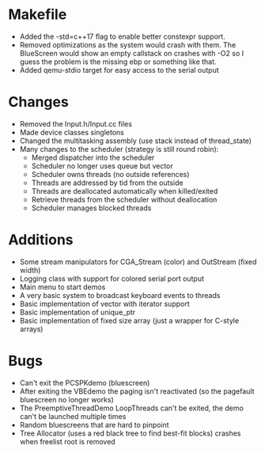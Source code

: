 Makefile
======================================
- Added the -std=c++17 flag to enable better constexpr support.
- Removed optimizations as the system would crash with them.
  The BlueScreen would show an empty callstack on crashes with -O2 so I guess the problem is the missing ebp or something like that.
- Added qemu-stdio target for easy access to the serial output
  
Changes
======================================
- Removed the Input.h/Input.cc files
- Made device classes singletons
- Changed the multitasking assembly (use stack instead of thread_state)
- Many changes to the scheduler (strategy is still round robin):
  - Merged dispatcher into the scheduler
  - Scheduler no longer uses queue but vector
  - Scheduler owns threads (no outside references)
  - Threads are addressed by tid from the outside
  - Threads are deallocated automatically when killed/exited
  - Retrieve threads from the scheduler without deallocation
  - Scheduler manages blocked threads

Additions
======================================
- Some stream manipulators for CGA_Stream (color) and OutStream (fixed width)
- Logging class with support for colored serial port output
- Main menu to start demos
- A very basic system to broadcast keyboard events to threads
- Basic implementation of vector with iterator support
- Basic implementation of unique_ptr
- Basic implementation of fixed size array (just a wrapper for C-style arrays)

Bugs
======================================
- Can't exit the PCSPKdemo (bluescreen)
- After exiting the VBEdemo the paging isn't reactivated (so the pagefault bluescreen no longer works)
- The PreemptiveThreadDemo LoopThreads can't be exited, the demo can't be launched multiple times
- Random bluescreens that are hard to pinpoint
- Tree Allocator (uses a red black tree to find best-fit blocks) crashes when freelist root is removed
